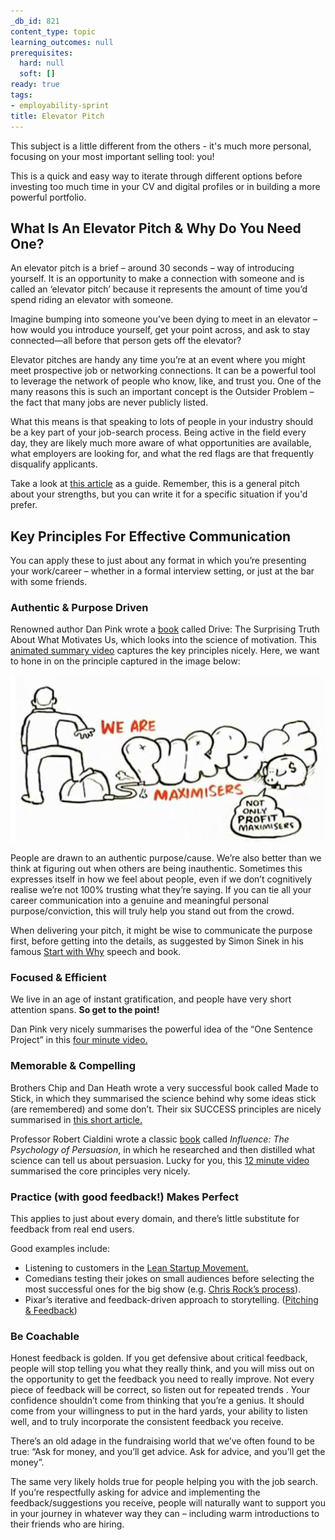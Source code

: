```yaml
---
_db_id: 821
content_type: topic
learning_outcomes: null
prerequisites:
  hard: null
  soft: []
ready: true
tags:
- employability-sprint
title: Elevator Pitch
---
```



This subject is a little different from the others - it's much more personal, focusing on your most important selling tool: you! 

This is a quick and easy way to iterate through different options before investing too much time in your CV and digital profiles or in building a more powerful portfolio.


## What Is An Elevator Pitch & Why Do You Need One? 
An elevator pitch is a brief – around 30 seconds – way of introducing yourself. It is an opportunity to make a connection with someone and is called an ‘elevator pitch’ because it represents the amount of time you’d spend riding an elevator with someone. 

Imagine bumping into someone you’ve been dying to meet in an elevator – how would you introduce yourself, get your point across, and ask to stay connected—all before that person gets off the elevator? 

Elevator pitches are handy any time you’re at an event where you might meet prospective job or networking connections. It can be a powerful tool to leverage the network of people who know, like, and trust you. One of the many reasons this is such an important concept is the Outsider Problem – the fact that many jobs are never publicly listed. 

What this means is that speaking to lots of people in your industry should be a key part of your job-search process. Being active in the field every day, they are likely much more aware of what opportunities are available, what employers are looking for, and what the red flags are that frequently disqualify applicants. 

Take a look at [this article](https://www.businessnewsdaily.com/3937-elevator-pitch.html) as a guide. Remember, this is a general pitch about your strengths, but you can write it for a specific situation if you'd prefer.


## Key Principles For Effective Communication
You can apply these to just about any format in which you’re presenting your work/career – whether in a formal interview setting, or just at the bar with some friends. 

### Authentic & Purpose Driven
Renowned author Dan Pink wrote a [book](https://www.amazon.com/Drive-Surprising-Truth-About-Motivates/dp/1594484805) called Drive: The Surprising Truth About What Motivates Us, which looks into the science of motivation. This [animated summary video](https://www.youtube.com/watch?v=u6XAPnuFjJc&ab_channel=RSA) captures the key principles nicely. Here, we want to hone in on the principle captured in the image below: 

![purpose_driven](purpose_driven.png)

People are drawn to an authentic purpose/cause. We’re also better than we think at figuring out when others are being inauthentic. Sometimes this expresses itself in how we feel about people, even if we don’t cognitively realise we’re not 100% trusting what they’re saying. If you can tie all your career communication into a genuine and meaningful personal purpose/conviction, this will truly help you stand out from the crowd. 

When delivering your pitch, it might be wise to communicate the purpose first, before getting into the details, as suggested by Simon Sinek in his famous [Start with Why](https://www.youtube.com/watch?v=u4ZoJKF_VuA&vl=en) speech and book. 

### Focused & Efficient
We live in an age of instant gratification, and people have very short attention spans. **So get to the point!** 

Dan Pink very nicely summarises the powerful idea of the “One Sentence Project” in this [four minute video.](https://www.youtube.com/watch?v=u4ZoJKF_VuA&vl=en) 


### Memorable & Compelling 
Brothers Chip and Dan Heath wrote a very successful book called Made to Stick, in which they summarised the science behind why some ideas stick (are remembered) and some don’t. Their six SUCCESS principles are nicely summarised in [this short article.](https://medium.com/constraint-drives-creativity/the-6-principles-to-make-your-ideas-stick-91a17229c949) 

Professor Robert Cialdini wrote a classic [book](https://www.amazon.com/Influence-Psychology-Persuasion-Robert-Cialdini/dp/006124189X) called *Influence: The Psychology of Persuasion*, in which he researched and then distilled what science can tell us about persuasion. Lucky for you, this [12 minute video](https://www.youtube.com/watch?v=kv0sOX6Alrk&ab_channel=BigSpeakSpeakersBureau) summarised the core principles very nicely. 

### Practice (with good feedback!) Makes Perfect
This applies to just about every domain, and there’s little substitute for feedback from real end users. 

Good examples include: 
- Listening to customers in the [Lean Startup Movement.](https://hbr.org/2013/05/why-the-lean-start-up-changes-everything)
- Comedians testing their jokes on small audiences before selecting the most successful ones for the big show (e.g. [Chris Rock’s process](https://bakadesuyo.com/2012/07/how-does-chris-rock-create-such-brilliant-com/)).
- Pixar’s iterative and feedback-driven approach to storytelling. ([Pitching & Feedback](https://www.khanacademy.org/computing/pixar/storytelling/storyboard-your-film/v/pitching-feedback))


### Be Coachable
Honest feedback is golden. If you get defensive about critical feedback, people will stop telling you what they really think, and you will miss out on the opportunity to get the feedback you need to really improve. Not every piece of feedback will be correct, so listen out for repeated trends . Your confidence shouldn’t come from thinking that you’re a genius. It should come from your willingness to put in the hard yards, your ability to listen well, and to truly incorporate the consistent feedback you receive. 

There’s an old adage in the fundraising world that we’ve often found to be true: 
“Ask for money, and you’ll get advice. Ask for advice, and you’ll get the money”. 

The same very likely holds true for people helping you with the job search. If you’re respectfully asking for advice and implementing the feedback/suggestions you receive, people will naturally want to support you in your journey in whatever way they can – including warm introductions to their friends who are hiring. 

